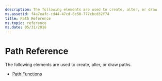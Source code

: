 ```yaml
---
description: The following elements are used to create, alter, or draw paths.
ms.assetid: f4a7eafc-cd44-47cd-8c50-777cbcd32f74
title: Path Reference
ms.topic: reference
ms.date: 05/31/2018
---
```


# Path Reference

The following elements are used to create, alter, or draw paths.

-   [Path Functions](path-functions.md)

 

 



